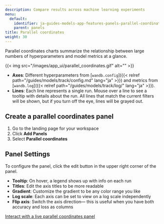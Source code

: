 ```yaml
---
description: Compare results across machine learning experiments
menu:
  default:
    identifier: ja-guides-models-app-features-panels-parallel-coordinates
    parent: panels
title: Parallel coordinates
weight: 30
---
```


Parallel coordinates charts summarize the relationship between large numbers of hyperparameters and model metrics at a glance.

{{< img src="/images/app_ui/parallel_coordinates.gif" alt="" >}}

* **Axes**: Different hyperparameters from [`wandb.config`]({{< relref path="/guides/models/track/config.md" lang="ja" >}}) and metrics from [`wandb.log`]({{< relref path="/guides/models/track/log/" lang="ja" >}}).
* **Lines**: Each line represents a single run. Mouse over a line to see a tooltip with details about the run. All lines that match the current filters will be shown, but if you turn off the eye, lines will be grayed out.

## Create a parallel coordinates panel

1. Go to the landing page for your workspace
2. Click **Add Panels**
3. Select **Parallel coordinates**

## Panel Settings

To configure the panel, click the edit button in the upper right corner of the panel.

* **Tooltip**: On hover, a legend shows up with info on each run
* **Titles**: Edit the axis titles to be more readable
* **Gradient**: Customize the gradient to be any color range you like
* **Log scale**: Each axis can be set to view on a log scale independently
* **Flip axis**: Switch the axis direction— this is useful when you have both accuracy and loss as columns

[Interact with a live parallel coordinates panel](https://app.wandb.ai/example-team/sweep-demo/reports/Zoom-in-on-Parallel-Coordinates-Charts--Vmlldzo5MTQ4Nw)